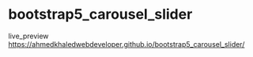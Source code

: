 # bootstrap5_carousel_slider
live_preview
https://ahmedkhaledwebdeveloper.github.io/bootstrap5_carousel_slider/
